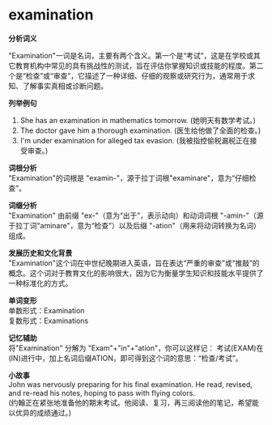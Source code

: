 # examination

**分析词义**

  

"Examination"一词是名词，主要有两个含义。第一个是“考试”，这是在学校或其它教育机构中常见的具有挑战性的测试，旨在评估你掌握知识或技能的程度。第二个是“检查”或“审查”，它描述了一种详细、仔细的观察或研究行为，通常用于求知、了解事实真相或诊断问题。

  

**列举例句**

  

1.  She has an examination in mathematics tomorrow. (她明天有数学考试。)
2.  The doctor gave him a thorough examination. (医生给他做了全面的检查。)
3.  I'm under examination for alleged tax evasion. (我被指控偷税漏税正在接受审查。)

  

**词根分析**  
"Examination"的词根是 "examin-"，源于拉丁词根"examinare"，意为“仔细检查”。

  

**词缀分析**  
"Examination" 由前缀 "ex-"（意为“出于”，表示动向）和动词词根 "-amin-"（源于拉丁词"aminare"，意为“检查”）以及后缀 "-ation"（用来将动词转换为名词）组成。

  

**发展历史和文化背景**  
"Examination"这个词在中世纪晚期进入英语，旨在表达“严重的审查”或“推敲”的概念。这个词对于教育文化的影响很大，因为它为衡量学生知识和技能水平提供了一种标准化的方式。

  

**单词变形**  
单数形式：Examination  
复数形式：Examinations

  

**记忆辅助**  
将"Examination" 分解为 "Exam"+"in"+"ation"，你可以这样记： 考试(EXAM)在(IN)进行中，加上名词后缀ATION，即可得到这个词的意思：“检查/考试”。

  

**小故事**  
John was nervously preparing for his final examination. He read, revised, and re-read his notes, hoping to pass with flying colors.  
(约翰正在紧张地准备他的期末考试。他阅读、复习，再三阅读他的笔记，希望能以优异的成绩通过。)
